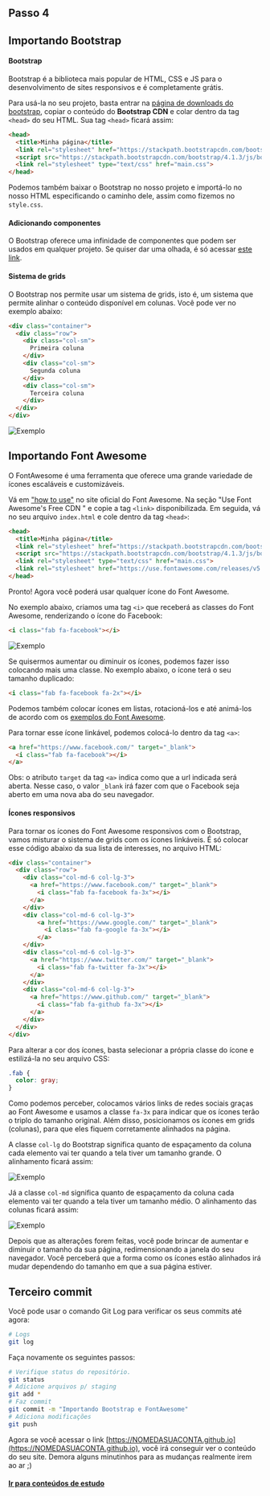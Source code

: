 ## Passo 4

## Importando Bootstrap

#### Bootstrap

Bootstrap é a biblioteca mais popular de HTML, CSS e JS para o desenvolvimento de sites responsivos e é completamente grátis.

Para usá-la no seu projeto, basta entrar na [página de downloads do bootstrap](https://getbootstrap.com/docs/4.0/getting-started/download/), copiar o conteúdo do **Bootstrap CDN** e colar dentro da tag `<head>` do seu HTML. Sua tag `<head>` ficará assim:

```html
<head>
  <title>Minha página</title>
  <link rel="stylesheet" href="https://stackpath.bootstrapcdn.com/bootstrap/4.1.3/css/bootstrap.min.css" integrity="sha384-MCw98/SFnGE8fJT3GXwEOngsV7Zt27NXFoaoApmYm81iuXoPkFOJwJ8ERdknLPMO" crossorigin="anonymous">
  <script src="https://stackpath.bootstrapcdn.com/bootstrap/4.1.3/js/bootstrap.min.js" integrity="sha384-ChfqqxuZUCnJSK3+MXmPNIyE6ZbWh2IMqE241rYiqJxyMiZ6OW/JmZQ5stwEULTy" crossorigin="anonymous"></script>
  <link rel="stylesheet" type="text/css" href="main.css">
</head>
```

Podemos também baixar o Bootstrap no nosso projeto e importá-lo no nosso HTML especificando o caminho dele, assim como fizemos no `style.css`.

#### Adicionando componentes

O Bootstrap oferece uma infinidade de componentes que podem ser usados em qualquer projeto. Se quiser dar uma olhada, é só acessar [este link](http://getbootstrap.com/docs/4.1/components/).

#### Sistema de grids

O Bootstrap nos permite usar um sistema de grids, isto é, um sistema que permite alinhar o conteúdo disponível em colunas. Você pode ver no exemplo abaixo:

```html
<div class="container">
  <div class="row">
    <div class="col-sm">
      Primeira coluna
    </div>
    <div class="col-sm">
      Segunda coluna
    </div>
    <div class="col-sm">
      Terceira coluna
    </div>
  </div>
</div>
```

![Exemplo](imgs/bootstrap_sample.png)

## Importando Font Awesome

O FontAwesome é uma ferramenta que oferece uma grande variedade de ícones escaláveis e customizáveis.

Vá em ["how to use"](https://fontawesome.com/how-to-use) no site oficial do Font Awesome. Na seção "Use Font Awesome's Free CDN
" e copie a tag `<link>` disponibilizada. Em seguida, vá no seu arquivo `index.html` e cole dentro da tag `<head>`:

```html
<head>
  <title>Minha página</title>
  <link rel="stylesheet" href="https://stackpath.bootstrapcdn.com/bootstrap/4.1.3/css/bootstrap.min.css" integrity="sha384-MCw98/SFnGE8fJT3GXwEOngsV7Zt27NXFoaoApmYm81iuXoPkFOJwJ8ERdknLPMO" crossorigin="anonymous">
  <script src="https://stackpath.bootstrapcdn.com/bootstrap/4.1.3/js/bootstrap.min.js" integrity="sha384-ChfqqxuZUCnJSK3+MXmPNIyE6ZbWh2IMqE241rYiqJxyMiZ6OW/JmZQ5stwEULTy" crossorigin="anonymous"></script>
  <link rel="stylesheet" type="text/css" href="main.css">
  <link rel="stylesheet" href="https://use.fontawesome.com/releases/v5.3.1/css/all.css" integrity="sha384-mzrmE5qonljUremFsqc01SB46JvROS7bZs3IO2EmfFsd15uHvIt+Y8vEf7N7fWAU" crossorigin="anonymous">
</head>
```

Pronto! Agora você poderá usar qualquer ícone do Font Awesome.

No exemplo abaixo, criamos uma tag `<i>` que receberá as classes do Font Awesome, renderizando o ícone do Facebook:

```html
<i class="fab fa-facebook"></i>
```

![Exemplo](imgs/face-icon.png)

Se quisermos aumentar ou diminuir os ícones, podemos fazer isso colocando mais uma classe. No exemplo abaixo, o ícone terá o seu tamanho duplicado:

```html
<i class="fab fa-facebook fa-2x"></i>
```

Podemos também colocar ícones em listas, rotacioná-los e até animá-los de acordo com os [exemplos do Font Awesome](https://fontawesome.com/how-to-use/on-the-web/styling/).

Para tornar esse ícone linkável, podemos colocá-lo dentro da tag `<a>`:

```html
<a href="https://www.facebook.com/" target="_blank">
  <i class="fab fa-facebook"></i>
</a>
```

Obs: o atributo `target` da tag `<a>` indica como que a url indicada será aberta. Nesse caso, o valor `_blank` irá fazer com que o Facebook seja aberto em uma nova aba do seu navegador.

#### Ícones responsivos

Para tornar os ícones do Font Awesome responsivos com o Bootstrap, vamos misturar o sistema de grids com os ícones linkáveis. É só colocar esse código abaixo da sua lista de interesses, no arquivo HTML:

```html
<div class="container">
  <div class="row">
    <div class="col-md-6 col-lg-3">
      <a href="https://www.facebook.com/" target="_blank">
        <i class="fab fa-facebook fa-3x"></i>
      </a>
    </div>
    <div class="col-md-6 col-lg-3">
        <a href="https://www.google.com/" target="_blank">
          <i class="fab fa-google fa-3x"></i>
        </a>
    </div>
    <div class="col-md-6 col-lg-3">
      <a href="https://www.twitter.com/" target="_blank">
        <i class="fab fa-twitter fa-3x"></i>
      </a>
    </div>
    <div class="col-md-6 col-lg-3">
      <a href="https://www.github.com/" target="_blank">
        <i class="fab fa-github fa-3x"></i>
      </a>
    </div>
  </div>
</div>
```

Para alterar a cor dos ícones, basta selecionar a própria classe do ícone e estilizá-la no seu arquivo CSS:

```css
.fab {
  color: gray;
}
```

Como podemos perceber, colocamos vários links de redes sociais graças ao Font Awesome e usamos a classe `fa-3x` para indicar que os ícones terão o triplo do tamanho original. Além disso, posicionamos os ícones em grids (colunas), para que eles fiquem corretamente alinhados na página.

A classe `col-lg` do Bootstrap significa quanto de espaçamento da coluna cada elemento vai ter quando a tela tiver um tamanho grande. O alinhamento ficará assim:

![Exemplo](imgs/cap4-colsm.png)

Já a classe `col-md` significa quanto de espaçamento da coluna cada elemento vai ter quando a tela tiver um tamanho médio. O alinhamento das colunas ficará assim:

![Exemplo](imgs/cap4-colxs.png)


Depois que as alterações forem feitas, você pode brincar de aumentar e diminuir o tamanho da sua página, redimensionando a janela do seu navegador. Você perceberá que a forma como os ícones estão alinhados irá mudar dependendo do tamanho em que a sua página estiver.


## Terceiro commit

Você pode usar o comando Git Log para verificar os seus commits até agora:
```bash
# Logs
git log
```

Faça novamente os seguintes passos:
```bash
# Verifique status do repositório.
git status
# Adicione arquivos p/ staging
git add *
# Faz commit
git commit -m "Importando Bootstrap e FontAwesome"
# Adiciona modificações
git push
```

Agora se você acessar o link [https://NOMEDASUACONTA.github.io](https://NOMEDASUACONTA.github.io), você irá conseguir ver o conteúdo do seu site.
Demora alguns minutinhos para as mudanças realmente irem ao ar ;)

#### [Ir para conteúdos de estudo](final.md)
